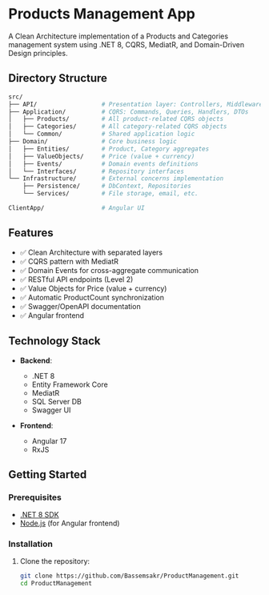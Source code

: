 # Products Management App

A Clean Architecture implementation of a Products and Categories management system using .NET 8, CQRS, MediatR, and Domain-Driven Design principles.

## Directory Structure

```bash
src/
├── API/                  # Presentation layer: Controllers, Middleware
├── Application/          # CQRS: Commands, Queries, Handlers, DTOs
│   ├── Products/         # All product-related CQRS objects
│   ├── Categories/       # All category-related CQRS objects
│   └── Common/           # Shared application logic
├── Domain/               # Core business logic
│   ├── Entities/         # Product, Category aggregates
│   ├── ValueObjects/     # Price (value + currency)
│   ├── Events/           # Domain events definitions
│   └── Interfaces/       # Repository interfaces
└── Infrastructure/       # External concerns implementation
    ├── Persistence/      # DbContext, Repositories
    └── Services/         # File storage, email, etc.

ClientApp/                # Angular UI
```


## Features

- ✅ Clean Architecture with separated layers
- ✅ CQRS pattern with MediatR
- ✅ Domain Events for cross-aggregate communication
- ✅ RESTful API endpoints (Level 2)
- ✅ Value Objects for Price (value + currency)
- ✅ Automatic ProductCount synchronization
- ✅ Swagger/OpenAPI documentation
- ✅ Angular frontend

## Technology Stack

- **Backend**:
  - .NET 8
  - Entity Framework Core
  - MediatR
  - SQL Server DB
  - Swagger UI

- **Frontend**:
  - Angular 17
  - RxJS

## Getting Started

### Prerequisites

- [.NET 8 SDK](https://dotnet.microsoft.com/download/dotnet/8.0)
- [Node.js](https://nodejs.org/) (for Angular frontend)

### Installation

1. Clone the repository:
   ```bash
   git clone https://github.com/Bassemsakr/ProductManagement.git
   cd ProductManagement
